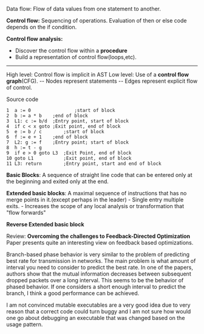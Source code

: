 Data flow:
Flow of data values from one statement to another.

**Control flow:**
Sequencing of operations. Evaluation of then or else code depends on the if condition.

**Control flow analysis:**
- Discover the control flow within a __procedure__
- Build a representation of control flow(loops,etc).

***
High level: Control flow is implicit in AST
Low level: Use of a **control flow graph**(CFG).
		-- Nodes represent statements
		-- Edges represent explicit flow of control.

Source code
```
1  a := 0				 ;start of block
2  b := a * b    ;end of block
3  L1: c := b/d  ;Entry point, start of block
4  if c < x goto ;Exit point, end of block
5  e := b / c		 ;start of block
6  f := e + 1 	 ;end of block
7  L2: g := f    ;Entry point; start of block
8  h := t - g    
9  if e > 0 goto L3  ;Exit Point, end of block
10 goto L1           ;Exit point, end of block
11 L3: return        ;Entry point, start and end of block
```
**Basic Blocks**: A sequence of straight line code that can be entered only at the beginning and exited only at the end.

**Extended basic blocks**: A maximal sequence of instructions that has no merge points in it.(except perhaps in the leader)
		- Single entry multiple exits.
		- Increases the scope of any local analysis or transformation that "flow forwards"

**Reverse Extended basic block**
	



Review:
**Overcoming the challenges to Feedback-Directed Optimization**
Paper presents quite an interesting view on feedback based optimizations.

Branch-based phase behavior is very similar to the problem of predicting best rate for transmission in networks. The main problem is what amount of interval you need to consider to predict the best rate. In one of the papers, authors show that the mutual information decreases between subsequent dropped packets over a long interval. This seems to be the behavior of phased behavior. If one considers a short enough interval to predict the branch, I think a good performance can be achieved. 

I am not convinced mutable executables are a very good idea due to very reason that a correct code could turn buggy and I am not sure how would one go about debugging an executable that was changed based on the usage pattern.

